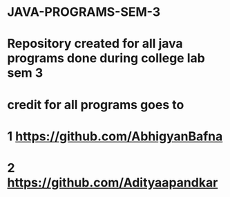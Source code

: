 # JAVA-PROGRAMS-SEM-3
# Repository created for all java programs done during college lab sem 3
# credit for all programs goes to 
# 1  https://github.com/AbhigyanBafna
# 2  https://github.com/Adityaapandkar
  
